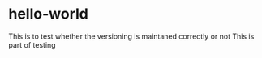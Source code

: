 # hello-world

This is to test whether the versioning is maintaned correctly or not
This is part of testing
